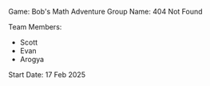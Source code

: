 Game: Bob's Math Adventure
Group Name: 404 Not Found

Team Members:
- Scott 
- Evan
- Arogya

Start Date: 17 Feb 2025
